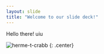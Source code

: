 ```yaml
---
layout: slide
title: "Welcome to our slide deck!"
---
```


Hello there! uiu

![herme-t-crabb](https://octodex.github.com/images/herme-t-crabb.png)
{: .center}
